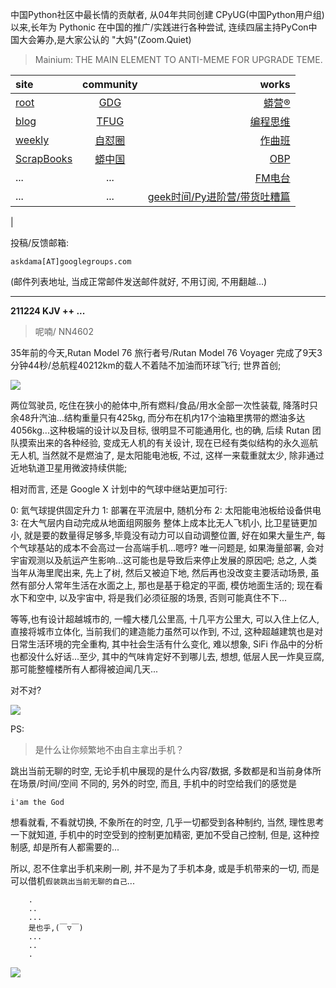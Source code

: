 中国Python社区中最长情的贡献者, 从04年共同创建 CPyUG(中国Python用户组)以来,长年为 Pythonic 在中国的推广/实践进行各种尝试, 连续四届主持PyCon中国大会筹办,是大家公认的 "大妈"(Zoom.Quiet)

> Mainium: THE MAIN ELEMENT TO ANTI-MEME FOR UPGRADE TEME.

| site | community | works |
| :-----| :----: | ----: |
| [root](http://zoomquiet.io/) | [GDG](https://blog.zhgdg.org/) | [蟒营®](https://doc.101.camp/) |
| [blog](https://blog.zoomquiet.io/pages/zoomquiet.html) | [TFUG](http://zh.tfug.world/) | [编程思维](https://py.101.camp/) |
| [weekly](http://weekly.pychina.org/) | [自怼圈](https://du.101.camp/) | [作曲班](https://mu.101.camp/) |
| [ScrapBooks](https://zoomquiet.io/collection.html) | [蟒中国](https://pychina.org/) | [OBP](https://zoomquiet.io/obp/index.html) |
| ... | ... | [FM电台](https://fm.101.camp/) |
| ... | ... | [geek时间/Py进阶营/带货吐糟篇](https://fm.101.camp/2020/geek2py-dama.html) 
 |


投稿/反馈邮箱:

    askdama[AT]googlegroups.com

(邮件列表地址, 
当成正常邮件发送邮件就好, 不用订阅, 不用翻越...)




---------------------------------------------------
**211224 KJV ++ ...**

> 呢喃/ NN4602



35年前的今天,Rutan Model 76 旅行者号/Rutan Model 76 Voyager 完成了9天3分钟44秒/总航程40212km的载人不着陆不加油而环球飞行; 世界首创;

![](https://ipic.zoomquiet.top/2021-12-23-zshot%202021-12-23%2008.47.46.jpg)

两位驾驶员, 吃住在狭小的舱体中,所有燃料/食品/用水全部一次性装载, 降落时只余48升汽油...结构重量只有425kg, 而分布在机内17个油箱里携带的燃油多达4056kg...这种极端的设计以及目标, 很明显不可能通用化, 也的确, 后续 Rutan 团队摸索出来的各种经验, 变成无人机的有关设计, 现在已经有类似结构的永久巡航无人机, 当然就不是燃油了, 是太阳能电池板, 不过, 这样一来载重就太少, 除非通过近地轨道卫星用微波持续供能;

相对而言, 还是 Google X 计划中的气球中继站更加可行:

0: 氦气球提供固定升力
1: 部署在平流层中, 随机分布
2: 太阳能电池板给设备供电
3: 在大气层内自动完成从地面组网服务
整体上成本比无人飞机小, 比卫星链更加小, 就是要的数量得足够多,毕竟没有动力可以自动调整位置, 好在如果大量生产, 每个气球基站的成本不会高过一台高端手机...嗯哼? 唯一问题是, 如果海量部署, 会对宇宙观测以及航运产生影响...这可能也是导致后来停止发展的原因吧;
总之, 人类当年从海里爬出来, 先上了树, 然后又被迫下地, 然后再也没改变主要活动场景, 虽然有部分人常年生活在水面之上, 那也是基于稳定的平面, 模仿地面生活的; 现在看水下和空中, 以及宇宙中, 将是我们必须征服的场景, 否则可能真住不下...

等等,也有设计超越城市的, 一幢大楼几公里高, 十几平方公里大, 可以入住上亿人, 直接将城市立体化, 当前我们的建造能力虽然可以作到, 不过, 这种超越建筑也是对日常生活环境的完全重构, 其中社会生活有什么变化, 难以想象, SiFi 作品中的分析也都没什么好话...至少, 其中的气味肯定好不到哪儿去, 想想, 低层人民一炸臭豆腐, 那可能整幢楼所有人都得被迫闻几天...

对不对?





![](https://ipic.zoomquiet.top/2021-12-23-zq42-today-card-2112.024.jpeg)





PS:
> 是什么让你频繁地不由自主拿出手机？

跳出当前无聊的时空,
无论手机中展现的是什么内容/数据,
多数都是和当前身体所在场景/时间/空间 不同的,
另外的时空,
而且, 手机中的时空给我们的感觉是

    i'am the God

想看就看, 不看就切换,
不象所在的时空, 几乎一切都受到各种制约,
当然,
理性思考一下就知道,
手机中的时空受到的控制更加精密, 更加不受自己控制,
但是, 这种控制感,
却是所有人都需要的...

所以, 
忍不住拿出手机来刷一刷,
并不是为了手机本身, 或是手机带来的一切,
而是可以借机`假装跳出当前无聊的自己`...



```
    .
    ..
    ...
    是也乎,(￣▽￣)
    ...
    ..
    .
```


![](http://ydlj.zoomquiet.top/ipic/2021-07-10-210701DU21-zip.jpg)

